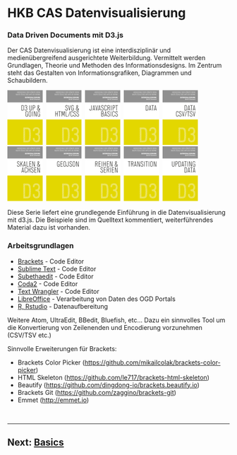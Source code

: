 # HKB CAS Datenvisualisierung
### Data Driven Documents mit D3.js
Der CAS Datenvisualisierung ist eine interdisziplinär und medienübergreifend ausgerichtete Weiterbildung. Vermittelt werden Grundlagen, Theorie und Methoden des Informationsdesigns. Im Zentrum steht das Gestalten von Informationsgrafiken, Diagrammen und Schaubildern.

<a href="_L0/README.md"><img src="css/assets/D3_L0.1.png" width="80"></a>&nbsp;
<a href="basics.md"><img src="css/assets/D3_L1.1.png" width="80"></a>&nbsp;
<a href="basics.md"><img src="css/assets/D3_L2.1.png" width="80"></a>&nbsp;
<a href="basics.md"><img src="css/assets/D3_L3.1.png" width="80"></a>&nbsp;
<a href="basics.md"><img src="css/assets/D3_L4.1.png" width="80"></a>&nbsp;
<a href="basics.md"><img src="css/assets/D3_L5.1.png" width="80"></a>&nbsp;
<a href="basics.md"><img src="css/assets/D3_L6.1.png" width="80"></a>&nbsp;
<a href="basics.md"><img src="css/assets/D3_L7.1.png" width="80"></a>&nbsp;
<a href="basics.md"><img src="css/assets/D3_L8.1.png" width="80"></a>&nbsp;
<a href="basics.md"><img src="css/assets/D3_L9.1.png" width="80"></a>

Diese Serie liefert eine grundlegende Einführung in die Datenvisualisierung mit d3.js.
Die Beispiele sind im Quelltext kommentiert, weiterführendes Material dazu ist vorhanden.

### Arbeitsgrundlagen
* [Brackets](http://brackets.io) - Code Editor
* [Sublime Text](https://www.sublimetext.com/) - Code Editor
* [Subethaedit](https://www.codingmonkeys.de/subethaedit/) - Code Editor
* [Coda2](https://panic.com/coda/) - Code Editor
* [Text Wrangler](http://www.barebones.com/products/textwrangler/) - Code Editor
* [LibreOffice](https://de.libreoffice.org/) - Verarbeitung von Daten des OGD Portals
* [R, Rstudio](https://www.rstudio.com) - Datenaufbereitung
 
Weitere Atom, UltraEdit, BBedit, Bluefish, etc…
Dazu ein sinnvolles Tool um die Konvertierung von Zeilenenden und Encodierung vorzunehmen (CSV/TSV etc.)

Sinnvolle Erweiterungen für Brackets:
  - Brackets Color Picker (https://github.com/mikailcolak/brackets-color-picker)
  - HTML Skeleton (https://github.com/le717/brackets-html-skeleton)
  - Beautify (https://github.com/dingdong-io/brackets.beautify.io)
  - Brackets Git (https://github.com/zaggino/brackets-git)
  - Emmet (http://emmet.io)




<p>&nbsp;</p>

---


## Next: <a href="_L0/README.md">Basics</a>
